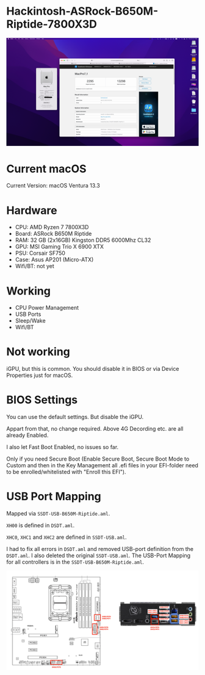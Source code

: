 # Hackintosh-ASRock-B650M-Riptide-7800X3D

![Thumbnail](Docs/Thumbnail.png)

# Current macOS

Current Version: macOS Ventura 13.3

# Hardware
- CPU: AMD Ryzen 7 7800X3D
- Board: ASRock B650M Riptide
- RAM: 32 GB (2x16GB) Kingston DDR5 6000Mhz CL32
- GPU: MSI Gaming Trio X 6900 XTX
- PSU: Corsair SF750
- Case: Asus AP201 (Micro-ATX)
- Wifi/BT: not yet

# Working
- CPU Power Management
- USB Ports
- Sleep/Wake
- Wifi/BT

# Not working
iGPU, but this is common. You should disable it in BIOS or via Device Properties just for macOS.

# BIOS Settings
You can use the default settings. But disable the iGPU. 

Appart from that, no change required. Above 4G Decording etc. are all already Enabled.

I also let Fast Boot Enabled, no issues so far.

Only if you need Secure Boot (Enable Secure Boot, Secure Boot Mode to Custom and then in the Key Management all .efi files in your EFI-folder need to be enrolled/whitelisted with "Enroll this EFI").

# USB Port Mapping

Mapped via `SSDT-USB-B650M-Riptide.aml`.

`XH00` is defined in `DSDT.aml`. 

`XHC0`, `XHC1` and `XHC2` are defined in `SSDT-USB.aml`. 

I had to fix all errors in `DSDT.aml` and removed USB-port definition from the `DSDT.aml`. I also deleted the original `SSDT-USB.aml`. The USB-Port Mapping for all controllers is in the `SSDT-USB-B650M-Riptide.aml`.

![USB-Port-Mapping_B650M-Riptide](Docs/USB-Port-Mapping_B650M-Riptide.png)
